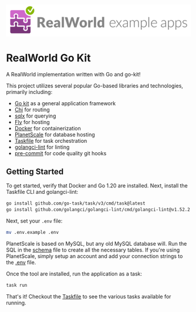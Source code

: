 ![realworld_logo](/realworld-dual-mode.png)

# RealWorld Go Kit

A RealWorld implementation written with Go and go-kit!

This project utilizes several popular Go-based libraries and technologies, primarily including:

- [Go kit](https://gokit.io/) as a general application framework
- [Chi](https://github.com/go-chi/chi) for routing
- [sqlx](https://github.com/jmoiron/sqlx) for querying
- [Fly](https://fly.io/) for hosting
- [Docker](https://www.docker.com/) for containerization
- [PlanetScale](https://planetscale.com/) for database hosting
- [Taskfile](https://taskfile.dev/) for task orchestration
- [golangci-lint](https://golangci-lint.run/) for linting
- [pre-commit](https://pre-commit.com/) for code quality git hooks

## Getting Started

To get started, verify that Docker and Go 1.20 are installed. Next, install the Taskfile CLI and golangci-lint:

```bash
go install github.com/go-task/task/v3/cmd/task@latest
go install github.com/golangci/golangci-lint/cmd/golangci-lint@v1.52.2
```

Next, set your `.env` file:

```bash
mv .env.example .env
```

PlanetScale is based on MySQL, but any old MySQL database will. Run the SQL in the [schema](./schema.sql) file to create
all the necessary tables. If you're using PlanetScale, simply setup an account and add your connection strings to the [.env](./.env) file.

Once the tool are installed, run the application as a task:

```bash
task run
```

That's it! Checkout the [Taskfile](./Taskfile.yml) to see the various tasks available for running.
